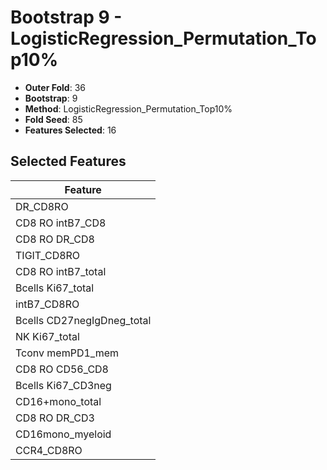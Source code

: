 # Bootstrap 9 - LogisticRegression_Permutation_Top10%

- **Outer Fold**: 36
- **Bootstrap**: 9
- **Method**: LogisticRegression_Permutation_Top10%
- **Fold Seed**: 85
- **Features Selected**: 16

## Selected Features

| Feature |
|---------|
| DR_CD8RO |
| CD8 RO intB7_CD8 |
| CD8 RO DR_CD8 |
| TIGIT_CD8RO |
| CD8 RO intB7_total |
| Bcells Ki67_total |
| intB7_CD8RO |
| Bcells CD27negIgDneg_total |
| NK Ki67_total |
| Tconv memPD1_mem |
| CD8 RO CD56_CD8 |
| Bcells Ki67_CD3neg |
| CD16+mono_total |
| CD8 RO DR_CD3 |
| CD16mono_myeloid |
| CCR4_CD8RO |
